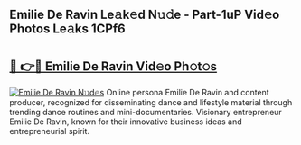 ## Emilie De Ravin Le𝚊k𝚎d N𝚞𝚍e - Part-1uP Vid𝚎o Photos Le𝚊ks 1CPf6

# <h2><a href="http://fbg5h5e.evod.top/?m=Emilie+De+Ravin">🔗 👉🔴 Emilie De Ravin Vid𝚎o Ph𝚘t𝚘s</a></h2>

[![Emilie De Ravin N𝚞d𝚎s](https://i.imgur.com/8V9OHl7.gif)](http://fbg5h5e.evod.top/?m=Emilie+De+Ravin)
Online persona Emilie De Ravin and content producer, recognized for disseminating dance and lifestyle material through trending dance routines and mini-documentaries. Visionary entrepreneur Emilie De Ravin, known for their innovative business ideas and entrepreneurial spirit. 
